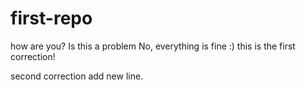 # first-repo
how are you?
Is this a problem
No, everything is fine :)
this is the first correction!

second correction add new line.

